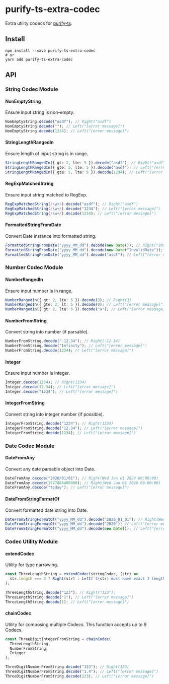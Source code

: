 # purify-ts-extra-codec

Extra utility codecs for [purify-ts](https://gigobyte.github.io/purify/).

## Install

```
npm install --save purify-ts-extra-codec
# or
yarn add purify-ts-extra-codec
```

## API

### String Codec Module

#### NonEmptyString

Ensure input string is non-empty.

```typescript
NonEmptyString.decode("asdf"); // Right("asdf")
NonEmptyString.decode(""); // Left("[error message]")
NonEmptyString.decode(1234); // Left("[error message]")
```

#### StringLengthRangedIn

Ensure length of input string is in range.

```typescript
StringLengthRangedIn({ gt: 2, lte: 5 }).decode("asdf"); // Right("asdf")
StringLengthRangedIn({ gte: 5, lte: 5 }).decode("asdf"); // Left("[error message]")
StringLengthRangedIn({ gte: 5, lte: 5 }).decode(1234); // Left("[error message]")
```

#### RegExpMatchedString

Ensure input string matched to RegExp.

```typescript
RegExpMatchedString(/\w+/).decode("asdf"); // Right("asdf")
RegExpMatchedString(/\w+/).decode("1234"); // Left("[error message]")
RegExpMatchedString(/\w+/).decode(1234); // Left("[error message]")
```

#### FormattedStringFromDate

Convert Date instance into formatted string.

```typescript
FormattedStringFromDate("yyyy_MM_dd").decode(new Date()); // Right("2020_01_01")
FormattedStringFromDate("yyyy_MM_dd").decode(new Date("InvalidDate")); // Left("[error message]")
FormattedStringFromDate("yyyy_MM_dd").decode("asdf"); // Left("[error message]")
```

### Number Codec Module

#### NumberRangedIn

Ensure input number is in range.

```typescript
NumberRangedIn({ gt: 2, lte: 5 }).decode(3); // Right(3)
NumberRangedIn({ gte: 2, lt: 5 }).decode(0); // Left("[error message]")
NumberRangedIn({ gt: 2, lte: 5 }).decode("a"); // Left("[error message]")
```

#### NumberFromString

Convert string into number (if parsable).

```typescript
NumberFromString.decode("-12.34"); // Right(-12.34)
NumberFromString.decode("Infinity"); // Left("[error message]")
NumberFromString.decode(1234); // Left("[error message]")
```

#### Integer

Ensure input number is integer.

```typescript
Integer.decode(1234); // Right(1234)
Integer.decode(12.34); // Left("[error message]")
Integer.decode("1234"); // Left("[error message]")
```

#### IntegerFromString

Convert string into integer number (if possible).

```typescript
IntegerFromString.decode("1234"); // Right(1234)
IntegerFromString.decode("12.34"); // Left("[error message]")
IntegerFromString.decode(1234); // Left("[error message]")
```

### Date Codec Module

#### DateFromAny

Convert any date parsable object into Date.

```typescript
DateFromAny.decode("2020/01/01"); // Right(Wed Jan 01 2020 00:00:00)
DateFromAny.decode(1577804400000); // Right(Wed Jan 01 2020 00:00:00)
DateFromAny.decode("today"); // Left("[error message]")
```

#### DateFromStringFormatOf

Convert formatted date string into Date.

```typescript
DateFromStringFormatOf("yyyy_MM_dd").decode("2020_01_01"); // Right(Wed Jan 01 2020 00:00:00)
DateFromStringFormatOf("yyyy_MM_dd").decode("2020"); // Left("[error message]")
DateFromStringFormatOf("yyyy_MM_dd").decode(new Date()); // Left("[error message]")
```

### Codec Utility Module

#### extendCodec

Utility for type narrowing.

```typescript
const ThreeLengthString = extendCodec(stringCodec, (str) =>
  str.length === 3 ? Right(str) : Left(`${str} must have exact 3 length`)
);

ThreeLengthString.decode("123"); // Right("123");
ThreeLengthString.decode("1"); // Left("[error message]")
ThreeLengthString.decode(1); // Left("[error message]")
```

#### chainCodec

Utility for composing multiple Codecs.
This function accepts up to 9 Codecs.

```typescript
const ThreeDigitIntegerFromString = chainCodec(
  ThreeLengthString,
  NumberFromString,
  Integer
);

ThreeDigitNumberFromString.decode("123"); // Right(123)
ThreeDigitNumberFromString.decode("1.4"); // Left("[error message]")
ThreeDigitNumberFromString.decode(123); // Left("[error message]")
```
